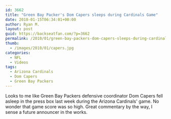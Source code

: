 ```yaml
---
id: 3662
title: "Green Bay Packer's Dom Capers sleeps during Cardinals Game"
date: 2010-01-15T06:34:01+00:00
author: Ryan M.
layout: post
guid: https://backseatfan.com/?p=3662
permalink: /2010/01/green-bay-packers-dom-capers-sleeps-during-cardinals-game/
thumb:
  - /images/2010/01/capers.jpg
categories:
  - NFL
  - Videos
tags:
  - Arizona Cardinals
  - Dom Capers
  - Green Bay Packers
---
```


<div class="entry">
  <p>
  </p>

  <p>
    Looks to me like Green Bay Packers defensive coordinator Dom Capers fell asleep in the press box last week during the Arizona Cardinals' game. No wonder that game score was so high. Great commentary by the way, I sense a future announcer in the works.
  </p>
</div>
